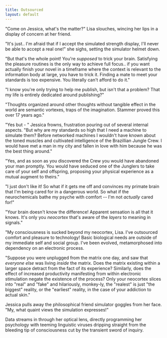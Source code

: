 ```yaml
---
title: Outsourced
layout: default
---
```



"Come on Jessica, what's the matter?" Lisa slouches, wincing her lips in a display of concern at her friend.

"It's just.. I'm afraid that if I accept the simulated strength display, I'll never be able to accept a real one!" she sighs, setting the simulator helmet down.

"But that's the whole point! You're *supposed* to trick your brain. Satisfying the pleasure routines is the only way to achieve full focus.. if you want actually finish your novel in a timeframe where the context is relevant to the information body at large, you have to trick it. Finding a mate to meet your standards is too expensive. You literally can't afford to do it."

"I know you're only trying to help me publish, but isn't that a problem? That my life is entirely dedicated around publishing?"

"Thoughts organized around other thoughts without tangible effect in the world are semantic vortexes, traps of the imagination. Stammer proved this over 17 years ago."

"Yes but - " Jessica frowns, frustration pouring out of several internal aspects. "But why are my standards so high that I need a machine to simulate them? Before networked machines I wouldn't have known about the toned muscles and cultivated intelligence of the Brazillian Jungle Crew. I would have met a man in my city and fallen in love with him because he was the best thing around."

"Yes, and as soon as you discovered the Crew you would have abandoned your man promptly. You would have seduced one of the Junglers to take care of your self and offspring, proposing your physical experience as a mutual augment to theirs."

"I just don't like it! So what if it gets me off and convinces my primate brain that I'm being cared for in a dangerous world. So what if the neurochemicals bathe my psyche with comfort -- I'm not *actually* cared for!"

"Your brain doesn't know the difference! Apparent sensation is all that it knows. It's only you *neocortex* that's aware of the *layers* to meaning in signals."

"My consciousness is sucked beyond my neocortex, Lisa. I've outsourced comfort and pleasure to technology! Basic biological needs are outside of my immediate self and social group. I've been evolved, metamorphosed into dependency on an electronic process.

"Suppose you were unplugged from the matrix one day, and saw that *everyone else* was living *inside* the matrix. Does the matrix existing within a larger space detract from the fact of its experience? Similarly, does the effect of increased productivity manifesting from within electronic stimulation negate the existence of the process? Only your neocortex slices into "real" and "fake" and hilariously, monkey-ly, the "realest" is just "the biggest" reality, or the "earliest" reality, in the case of your addiction to actual skin."

Jessica pulls away the philosophical friend simulator goggles from her face. "My, what quaint views the simulation expresses!"

Data streams in through her optical lens, directly programming her psychology with teeming linguistic viruses dripping straight from the bleeding tip of consciousness cut by the transient sword of inquiry.
